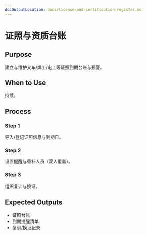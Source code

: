 ```yaml
---
docOutputLocation: docs/license-and-certification-register.md
---
```


# 证照与资质台账

## Purpose

建立与维护叉车/焊工/电工等证照到期台账与预警。

## When to Use

持续。

## Process

### Step 1

导入/登记证照信息与到期日。

### Step 2

设置提醒与替补人员（双人覆盖）。

### Step 3

组织复训与换证。

## Expected Outputs

- 证照台账
- 到期提醒清单
- 复训/换证记录
